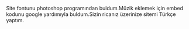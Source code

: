 Site fontunu photoshop programından buldum.Müzik eklemek için embed kodunu google yardımıyla buldum.Sizin ricanız üzerinize sitemi Türkçe yaptım.
